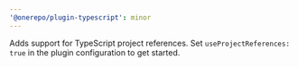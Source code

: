 ```yaml
---
'@onerepo/plugin-typescript': minor
---
```


Adds support for TypeScript project references. Set `useProjectReferences: true` in the plugin configuration to get started.
